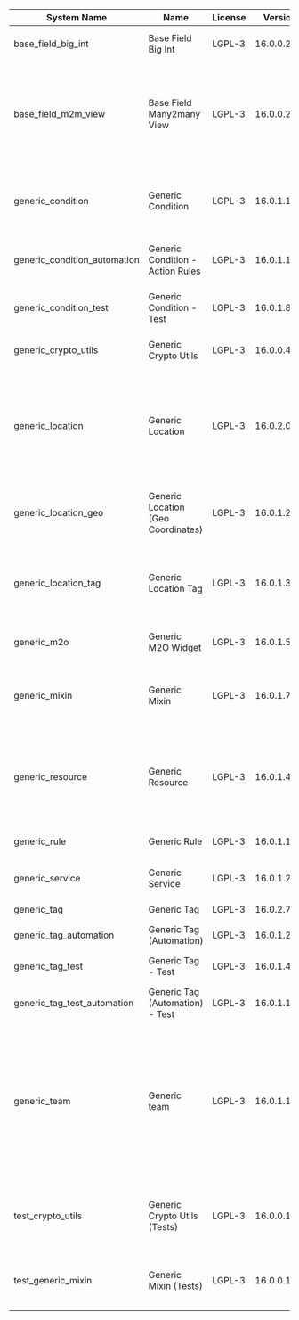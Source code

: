 | System Name | Name | License | Version | Summary | Price |
|---|---|---|---|---|---|
| base_field_big_int | Base Field Big Int | LGPL-3 | 16.0.0.2.0 | BigInt field implementation for Odoo |  |
| base_field_m2m_view | Base Field Many2many View | LGPL-3 | 16.0.0.2.0 | Adds Many2manyView field implementation for Odoo. Useful in cases when m2m relation computed via Postgresql View |  |
| generic_condition | Generic Condition | LGPL-3 | 16.0.1.17.0 | Create generic conditions on which you         can program some logic in Odoo objects |  |
| generic_condition_automation | Generic Condition - Action Rules | LGPL-3 | 16.0.1.1.2 | Generic Conditions (Integration with Action Rules) |  |
| generic_condition_test | Generic Condition - Test | LGPL-3 | 16.0.1.8.1 | Generic Conditions - Tests (do not install manualy) |  |
| generic_crypto_utils | Generic Crypto Utils | LGPL-3 | 16.0.0.4.1 | Technical utils to add encryption to other addons |  |
| generic_location | Generic Location | LGPL-3 | 16.0.2.0.2 | Allows you to make an abstract description of the         objects location relative to the general location         (for example: house3 -> office5 -> room2 -> table5) |  |
| generic_location_geo | Generic Location (Geo Coordinates) | LGPL-3 | 16.0.1.2.1 | Generic Location (Add geocoordinates to generic locations) |  |
| generic_location_tag | Generic Location Tag | LGPL-3 | 16.0.1.3.1 | This addon provides integration betwen *Generic         Location* and *Generic Tag* addons |  |
| generic_m2o | Generic M2O Widget | LGPL-3 | 16.0.1.5.2 | Generic Many2one widget |  |
| generic_mixin | Generic Mixin | LGPL-3 | 16.0.1.73.1 | Technical module with generic mixins, that may help to build other modules |  |
| generic_resource | Generic Resource | LGPL-3 | 16.0.1.40.1 | Provides the ability to create and categorize         various resources that can be used in other Odoo modules. |  |
| generic_rule | Generic Rule | LGPL-3 | 16.0.1.1.1 | Adds new top-level menu 'rules' |  |
| generic_service | Generic Service | LGPL-3 | 16.0.1.20.1 | Create and manage service catalog |  |
| generic_tag | Generic Tag | LGPL-3 | 16.0.2.7.0 | Generic tag management. |  |
| generic_tag_automation | Generic Tag (Automation) | LGPL-3 | 16.0.1.2.0 |  |  |
| generic_tag_test | Generic Tag - Test | LGPL-3 | 16.0.1.4.1 | Generic Tag - Tests (do not install manualy) |  |
| generic_tag_test_automation | Generic Tag (Automation) - Test | LGPL-3 | 16.0.1.1.0 |  |  |
| generic_team | Generic team | LGPL-3 | 16.0.1.14.1 | With this module you can create teams and add         users to them, which allows you to perform group         actions (such as assigning a responsible team         instead of one person) while working with Odoo applications. |  |
| test_crypto_utils | Generic Crypto Utils (Tests) | LGPL-3 | 16.0.0.10.0 | Technical module that have to be used to test Generic Crypto Utils module |  |
| test_generic_mixin | Generic Mixin (Tests) | LGPL-3 | 16.0.0.19.0 | Technical module that have to be used to test Generic Mixin module |  |
